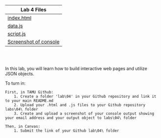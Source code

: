 |Lab 4 Files    |
|------|
|[index.html](index.html)|
|[data.js](data.js)|
|[script.js](script.js)|
|[Screenshot of console](Screenshot-Console_showing_email_and_bounding_box.png)|
<br/>
<br/>


In this lab, you will learn how to build interactive web pages and utilize JSON objects.


To turn in:

    First, in TAMU Github:
        1. Create a folder 'lab\04' in your Github repository and link it to your main README.md
        2. Upload your .html and .js files to your Github repository labs\04\ folder
        3. Create and upload a screenshot of your console output showing your email address and your output object to labs\04\ folder

    Then, in Canvas:
        1. Submit the link of your Github lab\04\ folder